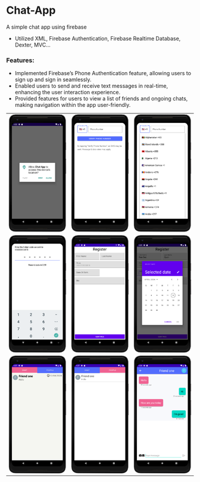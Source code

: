 # Chat-App
A simple chat app using firebase 

- Utilized XML, Firebase Authentication, Firebase Realtime Database, Dexter, MVC...
### Features:
- Implemented Firebase’s Phone Authentication feature, allowing users to sign up and sign in seamlessly.
- Enabled users to send and receive text messages in real-time, enhancing the user interaction experience.
- Provided features for users to view a list of friends and ongoing chats, making navigation within the app user-friendly.


| |  | |
|---|---|---|
| ![](img/1.png) | ![](img/2.png) | ![](img/3.png) |
| ![](img/4.png) | ![](img/5.png) | ![](img/6.png) |
| ![](img/7.png) | ![](img/8.png) | ![](img/9.png) |

